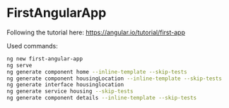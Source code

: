 # FirstAngularApp

Following the tutorial here: https://angular.io/tutorial/first-app

Used commands:
```bash
ng new first-angular-app
ng serve
ng generate component home --inline-template --skip-tests
ng generate component housingLocation --inline-template --skip-tests
ng generate interface housinglocation
ng generate service housing --skip-tests
ng generate component details --inline-template --skip-tests
```


